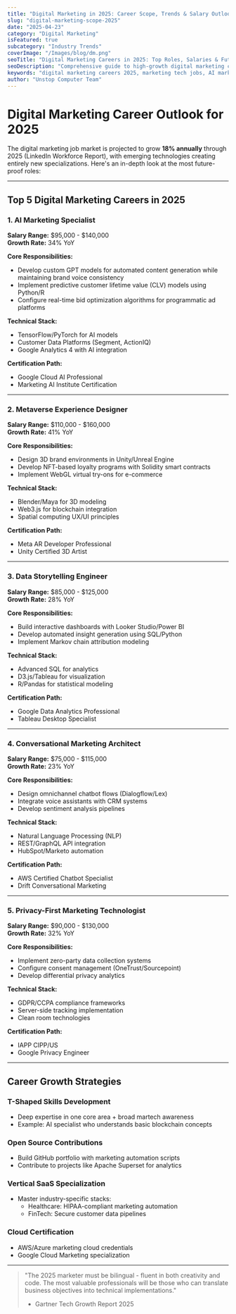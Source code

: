 ```yaml
---
title: "Digital Marketing in 2025: Career Scope, Trends & Salary Outlook"
slug: "digital-marketing-scope-2025"
date: "2025-04-23"
category: "Digital Marketing"
isFeatured: true    
subcategory: "Industry Trends"
coverImage: "/Images/blog/dm.png"
seoTitle: "Digital Marketing Careers in 2025: Top Roles, Salaries & Future Trends"
seoDescription: "Comprehensive guide to high-growth digital marketing careers in 2025, including required technical skills, salary ranges, and emerging specializations."
keywords: "digital marketing careers 2025, marketing tech jobs, AI marketing specialist, metaverse marketing, data storytelling, conversational marketing"
author: "Unstop Computer Team"
---
```


# Digital Marketing Career Outlook for 2025

The digital marketing job market is projected to grow **18% annually** through 2025 (LinkedIn Workforce Report), with emerging technologies creating entirely new specializations. Here's an in-depth look at the most future-proof roles:

---

## Top 5 Digital Marketing Careers in 2025

### 1. AI Marketing Specialist

**Salary Range:** $95,000 - $140,000  
**Growth Rate:** 34% YoY  

**Core Responsibilities:**
- Develop custom GPT models for automated content generation while maintaining brand voice consistency  
- Implement predictive customer lifetime value (CLV) models using Python/R  
- Configure real-time bid optimization algorithms for programmatic ad platforms  

**Technical Stack:**  
- TensorFlow/PyTorch for AI models  
- Customer Data Platforms (Segment, ActionIQ)  
- Google Analytics 4 with AI integration  

**Certification Path:**
- Google Cloud AI Professional  
- Marketing AI Institute Certification

---

### 2. Metaverse Experience Designer

**Salary Range:** $110,000 - $160,000  
**Growth Rate:** 41% YoY

**Core Responsibilities:**
- Design 3D brand environments in Unity/Unreal Engine  
- Develop NFT-based loyalty programs with Solidity smart contracts  
- Implement WebGL virtual try-ons for e-commerce  

**Technical Stack:**  
- Blender/Maya for 3D modeling  
- Web3.js for blockchain integration  
- Spatial computing UX/UI principles  

**Certification Path:**
- Meta AR Developer Professional  
- Unity Certified 3D Artist

---

### 3. Data Storytelling Engineer

**Salary Range:** $85,000 - $125,000  
**Growth Rate:** 28% YoY

**Core Responsibilities:**
- Build interactive dashboards with Looker Studio/Power BI  
- Develop automated insight generation using SQL/Python  
- Implement Markov chain attribution modeling  

**Technical Stack:**  
- Advanced SQL for analytics  
- D3.js/Tableau for visualization  
- R/Pandas for statistical modeling  

**Certification Path:**
- Google Data Analytics Professional  
- Tableau Desktop Specialist

---

### 4. Conversational Marketing Architect

**Salary Range:** $75,000 - $115,000  
**Growth Rate:** 23% YoY

**Core Responsibilities:**
- Design omnichannel chatbot flows (Dialogflow/Lex)  
- Integrate voice assistants with CRM systems  
- Develop sentiment analysis pipelines  

**Technical Stack:**  
- Natural Language Processing (NLP)  
- REST/GraphQL API integration  
- HubSpot/Marketo automation  

**Certification Path:**
- AWS Certified Chatbot Specialist  
- Drift Conversational Marketing

---

### 5. Privacy-First Marketing Technologist

**Salary Range:** $90,000 - $130,000  
**Growth Rate:** 32% YoY

**Core Responsibilities:**
- Implement zero-party data collection systems  
- Configure consent management (OneTrust/Sourcepoint)  
- Develop differential privacy analytics  

**Technical Stack:**  
- GDPR/CCPA compliance frameworks  
- Server-side tracking implementation  
- Clean room technologies  

**Certification Path:**
- IAPP CIPP/US  
- Google Privacy Engineer

---



## Career Growth Strategies

### T-Shaped Skills Development
- Deep expertise in one core area + broad martech awareness  
- Example: AI specialist who understands basic blockchain concepts

### Open Source Contributions
- Build GitHub portfolio with marketing automation scripts  
- Contribute to projects like Apache Superset for analytics

### Vertical SaaS Specialization
- Master industry-specific stacks:  
  - Healthcare: HIPAA-compliant marketing automation  
  - FinTech: Secure customer data pipelines

### Cloud Certification
- AWS/Azure marketing cloud credentials  
- Google Cloud Marketing specialization

---

> "The 2025 marketer must be bilingual - fluent in both creativity and code. The most valuable professionals will be those who can translate business objectives into technical implementations."
> - Gartner Tech Growth Report 2025
